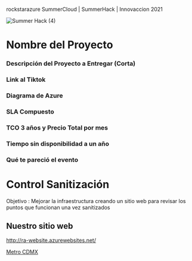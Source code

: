 rockstarazure
SummerCloud | SummerHack | Innovaccion 2021

![Summer Hack (4)](https://user-images.githubusercontent.com/9124597/127756851-c8627116-f177-4198-966d-9003016d2060.png)

# Nombre del Proyecto

### Descripción del Proyecto a Entregar (Corta)

### Link al Tiktok

### Diagrama de Azure

### SLA Compuesto

### TCO 3 años y Precio Total por mes

### Tiempo sin disponibilidad a un año

### Qué te pareció el evento



# Control Sanitización

Objetivo : Mejorar la infraestructura creando un sitio web para revisar los puntos que funcionan una vez sanitizados

## Nuestro sitio web
http://ra-website.azurewebsites.net/

[Metro CDMX](https://bucket-contra.s3.amazonaws.com/wp-content/uploads/2020/03/New-Project-21-4.jpg?x23326)
